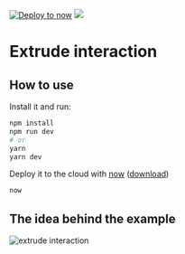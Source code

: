 [![Deploy to now](https://deploy.now.sh/static/button.svg)](https://deploy.now.sh/?repo=https://github.com/zeit/next.js/tree/master/examples/hello-world)
[![](<https://img.shields.io/badge/Open%20in-CodeSandbox-rgb(64%2C%20169%2C%20243)?style=for-the-badge>)](https://codesandbox.io/s/github/isBatak/react-three-extrude-interaction)

# Extrude interaction

## How to use

Install it and run:

```bash
npm install
npm run dev
# or
yarn
yarn dev
```

Deploy it to the cloud with [now](https://zeit.co/now) ([download](https://zeit.co/download))

```bash
now
```

## The idea behind the example

![extrude interaction](https://cdn.dribbble.com/users/527354/screenshots/6839124/senko_01_dribbble.png)
